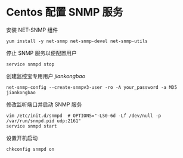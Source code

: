 # Centos 配置 SNMP 服务

安装 NET-SNMP 组件

```shell
yum install -y net-snmp net-snmp-devel net-snmp-utils
```

停止 SNMP 服务以便配置用户

```shell
service snmpd stop
```

创建监控宝专用用户 *jiankongbao*

```shell
net-snmp-config --create-snmpv3-user -ro -A your_password -a MD5 jiankongbao
```

修改监听端口并启动 SNMP 服务

```shell
vim /etc/init.d/snmpd  # OPTIONS="-LS0-6d -Lf /dev/null -p /var/run/snmpd.pid udp:2161"
service snmpd start
```

设置开机启动

```shell
chkconfig snmpd on
```